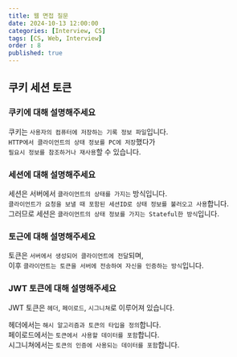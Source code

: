 ```yaml
---
title: 웹 면접 질문
date: 2024-10-13 12:00:00
categories: [Interview, CS]
tags: [CS, Web, Interview]
order : 8
published: true
---
```


## 쿠키 세션 토큰

### 쿠키에 대해 설명해주세요

쿠키는 `사용자의 컴퓨터에 저장하는 기록 정보 파일`입니다.  
`HTTP에서 클라이언트의 상태 정보를 PC에 저장`했다가  
`필요시 정보를 참조하거나 재사용`할 수 있습니다.  

### 세션에 대해 설명해주세요

세션은 서버에서 `클라이언트의 상태를 가지는` 방식입니다.  
`클라이언트가 요청을 보낼 때 포함된 세션ID로 상태 정보를 불러오고 사용`합니다.  
그러므로 세션은 `클라이언트의 상태 정보를 가지는 Stateful한 방식`입니다.  

### 토근에 대해 설명해주세요

토큰은 `서버에서 생성되어 클라이언트에 전달`되며,   
이후 `클라이언트는 토큰을 서버에 전송하여 자신을 인증하는 방식`입니다.  

### JWT 토큰에 대해 설명해주세요

JWT 토큰은 `헤더`, `페이로드`, `시그니쳐`로 이루어져 있습니다.  

헤더에서는 `해시 알고리즘과 토큰의 타입을 정의`합니다.  
페이로드에서는 `토큰에서 사용할 데이터를 포함`합니다.  
시그니쳐에서는 `토큰의 인증에 사용되는 데이터를 포함`합니다.